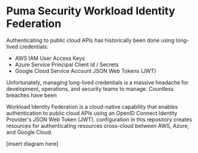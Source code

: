 # Puma Security Workload Identity Federation

Authenticating to public cloud APIs has historically been done using long-lived credentials:

* AWS IAM User Access Keys
* Azure Service Principal Client Id / Secrets
* Google Cloud Service Account JSON Web Tokens (JWT)

Unfortunately, managing long-lived credentials is a massive headache for development, operations, and security teams to manage. Countless breaches have been 

Workload Identity Federation is a cloud-native capability that enables authentication to public cloud APIs using an OpenID Connect Identity Provider's JSON Web Token (JWT).  configuration in this repository creates resources for authenticating resources cross-cloud between AWS, Azure, and Google Cloud.



[insert diagram here]
